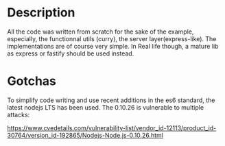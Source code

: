 # Description

All the code was written from scratch for the sake of the example, especially, the functionnal utils (curry), the server layer(express-like).
The implementations are of course very simple. In Real life though, a mature lib as express or fastify should be used instead.

# Gotchas

To simplify code writing and use recent additions in the es6 standard, the latest nodejs LTS has been used.
The 0.10.26 is vulnerable to multiple attacks:

https://www.cvedetails.com/vulnerability-list/vendor_id-12113/product_id-30764/version_id-192865/Nodejs-Node.js-0.10.26.html
